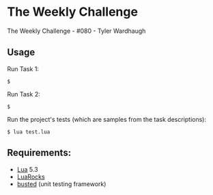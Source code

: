 
# The Weekly Challenge

The Weekly Challenge - #080 - Tyler Wardhaugh

## Usage

Run Task 1:

    $

Run Task 2:

    $

Run the project's tests (which are samples from the task descriptions):

    $ lua test.lua

## Requirements:
*   [Lua](https://www.lua.org/) 5.3
*   [LuaRocks](https://luarocks.org/)
*   [busted](https://olivinelabs.com/busted/) (unit testing framework)
